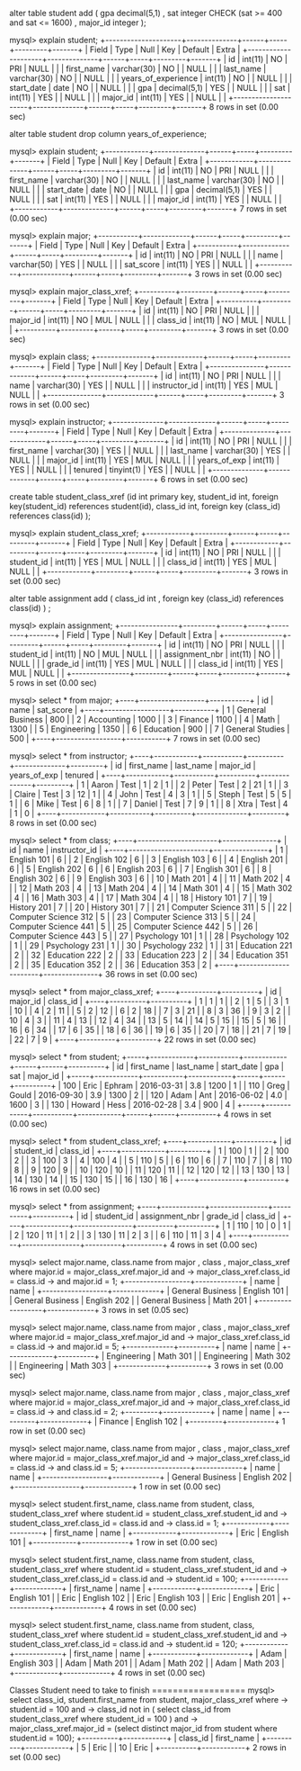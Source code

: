 alter table student add ( gpa decimal(5,1) , sat integer CHECK (sat >= 400 and sat <= 1600) , major_id integer );

mysql> explain student;
+---------------------+--------------+------+-----+---------+-------+
| Field               | Type         | Null | Key | Default | Extra |
+---------------------+--------------+------+-----+---------+-------+
| id                  | int(11)      | NO   | PRI | NULL    |       |
| first_name          | varchar(30)  | NO   |     | NULL    |       |
| last_name           | varchar(30)  | NO   |     | NULL    |       |
| years_of_experience | int(11)      | NO   |     | NULL    |       |
| start_date          | date         | NO   |     | NULL    |       |
| gpa                 | decimal(5,1) | YES  |     | NULL    |       |
| sat                 | int(11)      | YES  |     | NULL    |       |
| major_id            | int(11)      | YES  |     | NULL    |       |
+---------------------+--------------+------+-----+---------+-------+
8 rows in set (0.00 sec)


alter table student drop column years_of_experience;

mysql> explain student;
+------------+--------------+------+-----+---------+-------+
| Field      | Type         | Null | Key | Default | Extra |
+------------+--------------+------+-----+---------+-------+
| id         | int(11)      | NO   | PRI | NULL    |       |
| first_name | varchar(30)  | NO   |     | NULL    |       |
| last_name  | varchar(30)  | NO   |     | NULL    |       |
| start_date | date         | NO   |     | NULL    |       |
| gpa        | decimal(5,1) | YES  |     | NULL    |       |
| sat        | int(11)      | YES  |     | NULL    |       |
| major_id   | int(11)      | YES  |     | NULL    |       |
+------------+--------------+------+-----+---------+-------+
7 rows in set (0.00 sec)


mysql> explain major;
+-----------+-------------+------+-----+---------+-------+
| Field     | Type        | Null | Key | Default | Extra |
+-----------+-------------+------+-----+---------+-------+
| id        | int(11)     | NO   | PRI | NULL    |       |
| name      | varchar(50) | YES  |     | NULL    |       |
| sat_score | int(11)     | YES  |     | NULL    |       |
+-----------+-------------+------+-----+---------+-------+
3 rows in set (0.00 sec)


mysql> explain major_class_xref;
+----------+---------+------+-----+---------+-------+
| Field    | Type    | Null | Key | Default | Extra |
+----------+---------+------+-----+---------+-------+
| id       | int(11) | NO   | PRI | NULL    |       |
| major_id | int(11) | NO   | MUL | NULL    |       |
| class_id | int(11) | NO   | MUL | NULL    |       |
+----------+---------+------+-----+---------+-------+
3 rows in set (0.00 sec)

mysql> explain class;
+---------------+-------------+------+-----+---------+-------+
| Field         | Type        | Null | Key | Default | Extra |
+---------------+-------------+------+-----+---------+-------+
| id            | int(11)     | NO   | PRI | NULL    |       |
| name          | varchar(30) | YES  |     | NULL    |       |
| instructor_id | int(11)     | YES  | MUL | NULL    |       |
+---------------+-------------+------+-----+---------+-------+
3 rows in set (0.00 sec)

mysql> explain instructor;
+--------------+-------------+------+-----+---------+-------+
| Field        | Type        | Null | Key | Default | Extra |
+--------------+-------------+------+-----+---------+-------+
| id           | int(11)     | NO   | PRI | NULL    |       |
| first_name   | varchar(30) | YES  |     | NULL    |       |
| last_name    | varchar(30) | YES  |     | NULL    |       |
| major_id     | int(11)     | YES  | MUL | NULL    |       |
| years_of_exp | int(11)     | YES  |     | NULL    |       |
| tenured      | tinyint(1)  | YES  |     | NULL    |       |
+--------------+-------------+------+-----+---------+-------+
6 rows in set (0.00 sec)

create table student_class_xref  (id int primary key, student_id int, foreign key(student_id) references student(id), class_id int, foreign key (class_id) references class(id) );

mysql> explain student_class_xref;
+------------+---------+------+-----+---------+-------+
| Field      | Type    | Null | Key | Default | Extra |
+------------+---------+------+-----+---------+-------+
| id         | int(11) | NO   | PRI | NULL    |       |
| student_id | int(11) | YES  | MUL | NULL    |       |
| class_id   | int(11) | YES  | MUL | NULL    |       |
+------------+---------+------+-----+---------+-------+
3 rows in set (0.00 sec)


alter table assignment add ( class_id int , foreign key (class_id) references class(id) ) ;

mysql> explain assignment;
+----------------+---------+------+-----+---------+-------+
| Field          | Type    | Null | Key | Default | Extra |
+----------------+---------+------+-----+---------+-------+
| id             | int(11) | NO   | PRI | NULL    |       |
| student_id     | int(11) | NO   | MUL | NULL    |       |
| assignment_nbr | int(11) | NO   |     | NULL    |       |
| grade_id       | int(11) | YES  | MUL | NULL    |       |
| class_id       | int(11) | YES  | MUL | NULL    |       |
+----------------+---------+------+-----+---------+-------+
5 rows in set (0.00 sec)


mysql> select * from major;
+----+------------------+-----------+
| id | name             | sat_score |
+----+------------------+-----------+
|  1 | General Business |       800 |
|  2 | Accounting       |      1000 |
|  3 | Finance          |      1100 |
|  4 | Math             |      1300 |
|  5 | Engineering      |      1350 |
|  6 | Education        |       900 |
|  7 | General Studies  |       500 |
+----+------------------+-----------+
7 rows in set (0.00 sec)

mysql> select * from instructor;
+----+------------+-----------+----------+--------------+---------+
| id | first_name | last_name | major_id | years_of_exp | tenured |
+----+------------+-----------+----------+--------------+---------+
|  1 | Aaron      | Test      |        1 |            2 |       1 |
|  2 | Peter      | Test      |        2 |           21 |       1 |
|  3 | Claire     | Test      |        3 |           12 |       1 |
|  4 | John       | Test      |        4 |            3 |       1 |
|  5 | Steph      | Test      |        5 |            5 |       1 |
|  6 | Mike       | Test      |        6 |            8 |       1 |
|  7 | Daniel     | Test      |        7 |            9 |       1 |
|  8 | Xtra       | Test      |        4 |            1 |       0 |
+----+------------+-----------+----------+--------------+---------+
8 rows in set (0.00 sec)


mysql> select * from class;
+----+----------------------+---------------+
| id | name                 | instructor_id |
+----+----------------------+---------------+
|  1 | English 101          |             6 |
|  2 | English 102          |             6 |
|  3 | English 103          |             6 |
|  4 | English 201          |             6 |
|  5 | English 202          |             6 |
|  6 | English 203          |             6 |
|  7 | English 301          |             6 |
|  8 | English 302          |             6 |
|  9 | English 303          |             6 |
| 10 | Math 201             |             4 |
| 11 | Math 202             |             4 |
| 12 | Math 203             |             4 |
| 13 | Math 204             |             4 |
| 14 | Math 301             |             4 |
| 15 | Math 302             |             4 |
| 16 | Math 303             |             4 |
| 17 | Math 304             |             4 |
| 18 | History 101          |             7 |
| 19 | History 201          |             7 |
| 20 | History 301          |             7 |
| 21 | Computer Science 311 |             5 |
| 22 | Computer Science 312 |             5 |
| 23 | Computer Science 313 |             5 |
| 24 | Computer Science 441 |             5 |
| 25 | Computer Science 442 |             5 |
| 26 | Computer Science 443 |             5 |
| 27 | Psychology 101       |             1 |
| 28 | Psychology 102       |             1 |
| 29 | Psychology 231       |             1 |
| 30 | Psychology 232       |             1 |
| 31 | Education 221        |             2 |
| 32 | Education 222        |             2 |
| 33 | Education 223        |             2 |
| 34 | Education 351        |             2 |
| 35 | Education 352        |             2 |
| 36 | Education 353        |             2 |
+----+----------------------+---------------+
36 rows in set (0.00 sec)


mysql> select * from major_class_xref;
+----+----------+----------+
| id | major_id | class_id |
+----+----------+----------+
|  1 |        1 |        1 |
|  2 |        1 |        5 |
|  3 |        1 |       10 |
|  4 |        2 |       11 |
|  5 |        2 |       12 |
|  6 |        2 |       18 |
|  7 |        3 |       21 |
|  8 |        3 |       36 |
|  9 |        3 |        2 |
| 10 |        4 |        3 |
| 11 |        4 |       13 |
| 12 |        4 |       34 |
| 13 |        5 |       14 |
| 14 |        5 |       15 |
| 15 |        5 |       16 |
| 16 |        6 |       34 |
| 17 |        6 |       35 |
| 18 |        6 |       36 |
| 19 |        6 |       35 |
| 20 |        7 |       18 |
| 21 |        7 |       19 |
| 22 |        7 |        9 |
+----+----------+----------+
22 rows in set (0.00 sec)


mysql> select * from student;
+-----+------------+-----------+------------+------+------+----------+
| id  | first_name | last_name | start_date | gpa  | sat  | major_id |
+-----+------------+-----------+------------+------+------+----------+
| 100 | Eric       | Ephram    | 2016-03-31 |  3.8 | 1200 |        1 |
| 110 | Greg       | Gould     | 2016-09-30 |  3.9 | 1300 |        2 |
| 120 | Adam       | Ant       | 2016-06-02 |  4.0 | 1600 |        3 |
| 130 | Howard     | Hess      | 2016-02-28 |  3.4 |  900 |        4 |
+-----+------------+-----------+------------+------+------+----------+
4 rows in set (0.00 sec)

	
mysql> select * from student_class_xref;
+----+------------+----------+
| id | student_id | class_id |
+----+------------+----------+
|  1 |        100 |        1 |
|  2 |        100 |        2 |
|  3 |        100 |        3 |
|  4 |        100 |        4 |
|  5 |        110 |        5 |
|  6 |        110 |        6 |
|  7 |        110 |        7 |
|  8 |        110 |        8 |
|  9 |        120 |        9 |
| 10 |        120 |       10 |
| 11 |        120 |       11 |
| 12 |        120 |       12 |
| 13 |        130 |       13 |
| 14 |        130 |       14 |
| 15 |        130 |       15 |
| 16 |        130 |       16 |
+----+------------+----------+
16 rows in set (0.00 sec)

mysql> select * from assignment;
+----+------------+----------------+----------+----------+
| id | student_id | assignment_nbr | grade_id | class_id |
+----+------------+----------------+----------+----------+
|  1 |        110 |             10 |        0 |        1 |
|  2 |        120 |             11 |        1 |        2 |
|  3 |        130 |             11 |        2 |        3 |
|  6 |        110 |             11 |        3 |        4 |
+----+------------+----------------+----------+----------+
4 rows in set (0.00 sec)


mysql> select major.name, class.name  from major , class , major_class_xref  where  major.id = major_class_xref.major_id  and
    -> major_class_xref.class_id = class.id
    -> and major.id = 1;
+------------------+-------------+
| name             | name        |
+------------------+-------------+
| General Business | English 101 |
| General Business | English 202 |
| General Business | Math 201    |
+------------------+-------------+
3 rows in set (0.05 sec)



mysql> select major.name, class.name  from major , class , major_class_xref  where  major.id = major_class_xref.major_id  and
    -> major_class_xref.class_id = class.id
    -> and major.id = 5;
+-------------+----------+
| name        | name     |
+-------------+----------+
| Engineering | Math 301 |
| Engineering | Math 302 |
| Engineering | Math 303 |
+-------------+----------+
3 rows in set (0.00 sec)


mysql> select major.name, class.name  from major , class , major_class_xref  where  major.id = major_class_xref.major_id  and
    -> major_class_xref.class_id = class.id
    -> and class.id = 2;
+---------+-------------+
| name    | name        |
+---------+-------------+
| Finance | English 102 |
+---------+-------------+
1 row in set (0.00 sec)


mysql> select major.name, class.name  from major , class , major_class_xref  where  major.id = major_class_xref.major_id  and
    -> major_class_xref.class_id = class.id
    -> and class.id = 5;
+------------------+-------------+
| name             | name        |
+------------------+-------------+
| General Business | English 202 |
+------------------+-------------+
1 row in set (0.00 sec)


mysql> select student.first_name, class.name from student, class, student_class_xref where student.id = student_class_xref.student_id and
    -> student_class_xref.class_id = class.id and
    -> class.id = 1;
+------------+-------------+
| first_name | name        |
+------------+-------------+
| Eric       | English 101 |
+------------+-------------+
1 row in set (0.00 sec)


mysql> select student.first_name, class.name from student, class, student_class_xref where student.id = student_class_xref.student_id and
    -> student_class_xref.class_id = class.id and
    -> student.id = 100;
+------------+-------------+
| first_name | name        |
+------------+-------------+
| Eric       | English 101 |
| Eric       | English 102 |
| Eric       | English 103 |
| Eric       | English 201 |
+------------+-------------+
4 rows in set (0.00 sec)



mysql> select student.first_name, class.name from student, class, student_class_xref where student.id = student_class_xref.student_id and
    -> student_class_xref.class_id = class.id and
    -> student.id = 120;
+------------+-------------+
| first_name | name        |
+------------+-------------+
| Adam       | English 303 |
| Adam       | Math 201    |
| Adam       | Math 202    |
| Adam       | Math 203    |
+------------+-------------+
4 rows in set (0.00 sec)

Classes Student need to take to finish ==================
mysql> select  class_id, student.first_name  from student, major_class_xref where
    -> student.id = 100  and
    -> class_id not in (  select  class_id  from student_class_xref where student_id = 100 ) and
    -> major_class_xref.major_id = (select distinct major_id from student where student.id = 100);
+----------+------------+
| class_id | first_name |
+----------+------------+
|        5 | Eric       |
|       10 | Eric       |
+----------+------------+
2 rows in set (0.00 sec)
